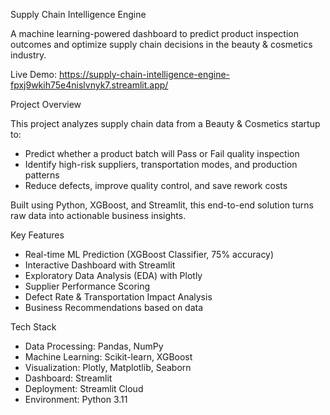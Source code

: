 Supply Chain Intelligence Engine

A machine learning-powered dashboard to predict product inspection outcomes and optimize supply chain decisions in the beauty & cosmetics industry.

Live Demo: https://supply-chain-intelligence-engine-fpxj9wkih75e4nislvnyk7.streamlit.app/

Project Overview

This project analyzes supply chain data from a Beauty & Cosmetics startup to:
- Predict whether a product batch will Pass or Fail quality inspection
- Identify high-risk suppliers, transportation modes, and production patterns
- Reduce defects, improve quality control, and save rework costs

Built using Python, XGBoost, and Streamlit, this end-to-end solution turns raw data into actionable business insights.

Key Features

- Real-time ML Prediction (XGBoost Classifier, 75% accuracy)
- Interactive Dashboard with Streamlit
- Exploratory Data Analysis (EDA) with Plotly
- Supplier Performance Scoring
- Defect Rate & Transportation Impact Analysis
- Business Recommendations based on data

Tech Stack

- Data Processing: Pandas, NumPy
- Machine Learning: Scikit-learn, XGBoost
- Visualization: Plotly, Matplotlib, Seaborn
- Dashboard: Streamlit
- Deployment: Streamlit Cloud
- Environment: Python 3.11
